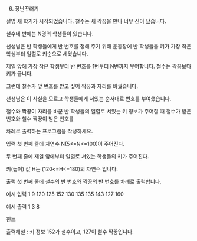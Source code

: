 6. 장난꾸러기


설명
새 학기가 시작되었습니다. 철수는 새 짝꿍을 만나 너무 신이 났습니다.

철수네 반에는 N명의 학생들이 있습니다.

선생님은 반 학생들에게 반 번호를 정해 주기 위해 운동장에 반 학생들을 키가 가장 작은 학생부터 일렬로 키순으로 세웠습니다.

제일 앞에 가장 작은 학생부터 반 번호를 1번부터 N번까지 부여합니다. 철수는 짝꿍보다 키가 큽니다.

그런데 철수가 앞 번호를 받고 싶어 짝꿍과 자리를 바꿨습니다.

선생님은 이 사실을 모르고 학생들에게 서있는 순서대로 번호를 부여했습니다.

철수와 짝꿍이 자리를 바꾼 반 학생들의 일렬로 서있는 키 정보가 주어질 때 철수가 받은 번호와 철수 짝꿍이 받은 번호를

차례로 출력하는 프로그램을 작성하세요.


입력
첫 번째 줄에 자연수 N(5<=N<=100)이 주어진다.

두 번째 줄에 제일 앞에부터 일렬로 서있는 학생들의 키가 주어진다.

키(높이) 값 H는 (120<=H<=180)의 자연수 입니다.

출력
첫 번째 줄에 철수의 반 번호와 짝꿍의 반 번호를 차례로 출력합니다.


예시 입력 1
9
120 125 152 130 135 135 143 127 160

예시 출력 1
3 8


힌트

출력해설 : 키 정보 152가 철수이고, 127이 철수 짝꿍입니다.
